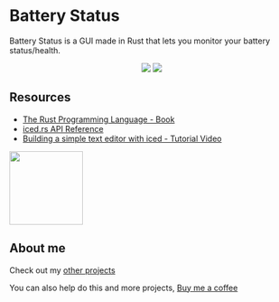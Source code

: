 # Battery Status

Battery Status is a GUI made in Rust that lets you monitor your battery status/health.

<p align="center">
  <img src="https://github.com/mariinkys/iced-battery-status/blob/main/screenshots/dark-theme-screenshot.png?raw=true"/> 
  <img src="https://github.com/mariinkys/iced-battery-status/blob/main/screenshots/light-theme-screenshot.png?raw=true"/> 
</p>

## Resources

- [The Rust Programming Language - Book](https://doc.rust-lang.org/book/)
- [iced.rs API Reference](https://docs.rs/iced/latest/iced/)
- [Building a simple text editor with iced - Tutorial Video](https://www.youtube.com/watch?v=gcBJ7cPSALo&t=573s)

<a href="https://github.com/iced-rs/iced">
  <img src="https://gist.githubusercontent.com/hecrj/ad7ecd38f6e47ff3688a38c79fd108f0/raw/74384875ecbad02ae2a926425e9bcafd0695bade/color.svg" width="130px">
</a>

## About me

Check out my [other projects](https://github.com/mariinkys) 

You can also help do this and more projects, [Buy me a coffee](https://www.buymeacoffee.com/mariinkys)
